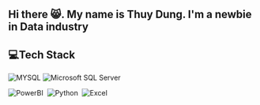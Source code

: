## Hi there 😸. My name is Thuy Dung. I'm a newbie in Data industry 

## 💻Tech Stack

![MYSQL](https://img.shields.io/badge/MySQL-dark?style=flat&logo=mysql&logoColor=%23fff7fa&color=%230d0b0c&cacheSeconds=3600)
![Microsoft SQL Server](https://img.shields.io/badge/SQLServer-dark?style=flat&logo=microsoftsqlserver&logoColor=%23fff7fa&color=%230d0b0c&cacheSeconds=3600)

![PowerBI](https://img.shields.io/badge/Powerbi-05122A?style=flat&logo=Powerbi)&nbsp;
![Python](https://img.shields.io/badge/-Python-05122A?style=flat&logo=python)&nbsp;
![Excel](https://img.shields.io/badge/Excel-05122A?style=flat&logo=MicrosoftExcel)&nbsp;




